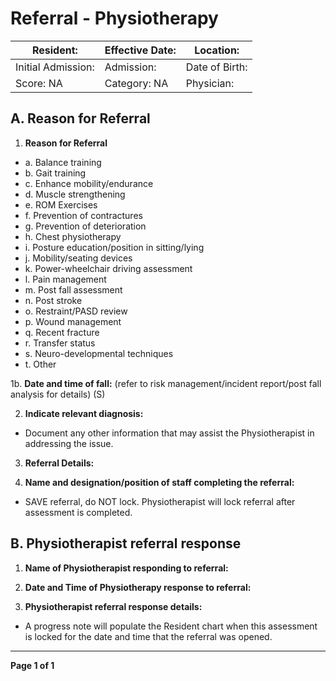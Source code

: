 # Referral - Physiotherapy

| Resident: | Effective Date: | Location: |
|-----------|----------------|-----------|
| Initial Admission: | Admission: | Date of Birth: |
| Score: NA | Category: NA | Physician: |

## A. Reason for Referral

1. **Reason for Referral**
- a. Balance training
- b. Gait training
- c. Enhance mobility/endurance
- d. Muscle strengthening
- e. ROM Exercises
- f. Prevention of contractures
- g. Prevention of deterioration
- h. Chest physiotherapy
- i. Posture education/position in sitting/lying
- j. Mobility/seating devices
- k. Power-wheelchair driving assessment
- l. Pain management
- m. Post fall assessment
- n. Post stroke
- o. Restraint/PASD review
- p. Wound management
- q. Recent fracture
- r. Transfer status
- s. Neuro-developmental techniques
- t. Other

1b. **Date and time of fall:** (refer to risk management/incident report/post fall analysis for details) (S)

2. **Indicate relevant diagnosis:**
- Document any other information that may assist the Physiotherapist in addressing the issue.

3. **Referral Details:**

4. **Name and designation/position of staff completing the referral:**
- SAVE referral, do NOT lock. Physiotherapist will lock referral after assessment is completed.

## B. Physiotherapist referral response

1. **Name of Physiotherapist responding to referral:**

2. **Date and Time of Physiotherapy response to referral:**

3. **Physiotherapist referral response details:**
- A progress note will populate the Resident chart when this assessment is locked for the date and time that the referral was opened.

----

**Page 1 of 1**
